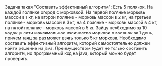 Задача такая "Составить эффективный алгоритм":
Есть 5 полянок. На каждой полянке огород с морковкой. На первой полянке морковь массой в 1 кг, на второй полянке - морковь массой в 2 кг, на третьей полянке - морковь массой в 3 кг, на 4 полянке - морковь массой в 4 кг, на пятой полянке - морковь массой в 5 кг. Зайцу необходимо за 10 ходок унести максимальное количество моркови с полянок за 1 день, причем заяц за раз может взять только 5 кг моркови. Необходимо составить эффективный алгоритм, который самостоятельно должен найти решение на java. Преимуществом будет не только составить алгоритм, но программный код на java, который можно будет проверить.
